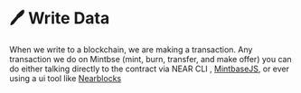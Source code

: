 # 🖊 Write Data

When we write to a blockchain, we are making a transaction. Any transaction we do on Mintbse (mint, burn, transfer, and make offer) you can do either talking directly to the contract via NEAR CLI , [MintbaseJS](mintbasejs.md), or ever using a ui tool like [Nearblocks](https://nearblocks.io/address/nearcon2.mintbase1.near#contract)
